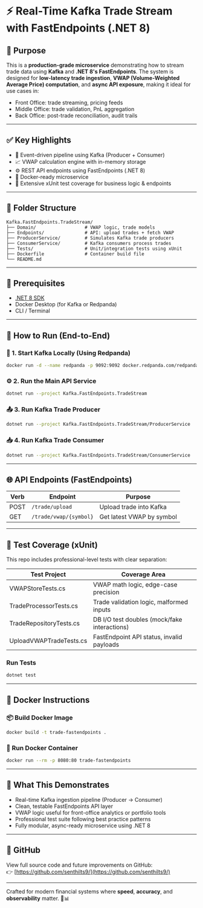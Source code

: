 # ⚡ Real-Time Kafka Trade Stream with FastEndpoints (.NET 8)

## 🎯 Purpose

This is a **production-grade microservice** demonstrating how to stream trade data using **Kafka** and **.NET 8's FastEndpoints**. The system is designed for **low-latency trade ingestion**, **VWAP (Volume-Weighted Average Price) computation**, and **async API exposure**, making it ideal for use cases in:

- Front Office: trade streaming, pricing feeds
- Middle Office: trade validation, PnL aggregation
- Back Office: post-trade reconciliation, audit trails

---

## ✅ Key Highlights

- 🧠 Event-driven pipeline using Kafka (Producer + Consumer)
- 📈 VWAP calculation engine with in-memory storage
- ⚙️ REST API endpoints using FastEndpoints (.NET 8)
- 🐳 Docker-ready microservice
- 🧪 Extensive xUnit test coverage for business logic & endpoints

---

## 🧱 Folder Structure

```
Kafka.FastEndpoints.TradeStream/
├── Domain/                  # VWAP logic, trade models
├── Endpoints/               # API: upload trades + fetch VWAP
├── ProducerService/         # Simulates Kafka trade producers
├── ConsumerService/         # Kafka consumers process trades
├── Tests/                   # Unit/integration tests using xUnit
├── Dockerfile               # Container build file
└── README.md
```

---

## 🔧 Prerequisites

- [.NET 8 SDK](https://dotnet.microsoft.com/en-us/download/dotnet/8.0)
- Docker Desktop (for Kafka or Redpanda)
- CLI / Terminal

---

## 🚀 How to Run (End-to-End)

### 🔌 1. Start Kafka Locally (Using Redpanda)

```bash
docker run -d --name redpanda -p 9092:9092 docker.redpanda.com/redpandadata/redpanda:latest redpanda start --overprovisioned --advertise-kafka-addr=localhost:9092
```

### ⚙️ 2. Run the Main API Service

```bash
dotnet run --project Kafka.FastEndpoints.TradeStream
```

### 📤 3. Run Kafka Trade Producer

```bash
dotnet run --project Kafka.FastEndpoints.TradeStream/ProducerService
```

### 📥 4. Run Kafka Trade Consumer

```bash
dotnet run --project Kafka.FastEndpoints.TradeStream/ConsumerService
```

---

## 🌐 API Endpoints (FastEndpoints)

| Verb | Endpoint                  | Purpose                     |
|------|---------------------------|-----------------------------|
| POST | `/trade/upload`          | Upload trade into Kafka     |
| GET  | `/trade/vwap/{symbol}`   | Get latest VWAP by symbol   |

---

## 🧪 Test Coverage (xUnit)

This repo includes professional-level tests with clear separation:

| Test Project             | Coverage Area                                |
|--------------------------|----------------------------------------------|
| VWAPStoreTests.cs        | VWAP math logic, edge-case precision         |
| TradeProcessorTests.cs   | Trade validation logic, malformed inputs     |
| TradeRepositoryTests.cs  | DB I/O test doubles (mock/fake interactions) |
| UploadVWAPTradeTests.cs  | FastEndpoint API status, invalid payloads    |

### Run Tests

```bash
dotnet test
```

---

## 🐳 Docker Instructions

### 📦 Build Docker Image

```bash
docker build -t trade-fastendpoints .
```

### 🚀 Run Docker Container

```bash
docker run --rm -p 8080:80 trade-fastendpoints
```

---

## 🧠 What This Demonstrates

- Real-time Kafka ingestion pipeline (Producer → Consumer)
- Clean, testable FastEndpoints API layer
- VWAP logic useful for front-office analytics or portfolio tools
- Professional test suite following best practice patterns
- Fully modular, async-ready microservice using .NET 8

---

## 🔗 GitHub

View full source code and future improvements on GitHub:  
👉 [https://github.com/senthilts9/](https://github.com/senthilts9/)

---

Crafted for modern financial systems where **speed**, **accuracy**, and **observability** matter. 🧠📊